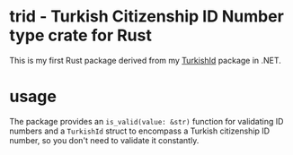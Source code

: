 # trid - Turkish Citizenship ID Number type crate for Rust
This is my first Rust package derived from my [TurkishId](https://github.com/ssg/TurkishId) package in .NET.

# usage
The package provides an `is_valid(value: &str)` function for validating ID numbers and a `TurkishId` 
struct to encompass a Turkish citizenship ID number, so you don't need to validate it constantly.


